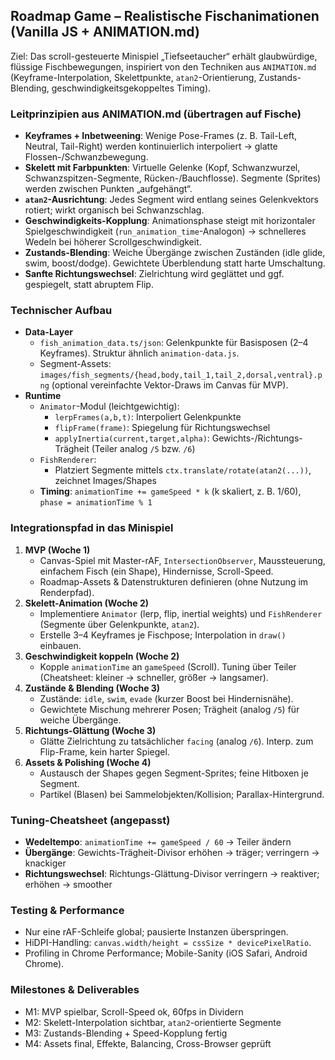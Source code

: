 ## Roadmap Game – Realistische Fischanimationen (Vanilla JS + ANIMATION.md)

Ziel: Das scroll-gesteuerte Minispiel „Tiefseetaucher“ erhält glaubwürdige, flüssige Fischbewegungen, inspiriert von den Techniken aus `ANIMATION.md` (Keyframe-Interpolation, Skelettpunkte, `atan2`-Orientierung, Zustands-Blending, geschwindigkeitsgekoppeltes Timing).

### Leitprinzipien aus ANIMATION.md (übertragen auf Fische)
- **Keyframes + Inbetweening**: Wenige Pose-Frames (z. B. Tail-Left, Neutral, Tail-Right) werden kontinuierlich interpoliert → glatte Flossen-/Schwanzbewegung.
- **Skelett mit Farbpunkten**: Virtuelle Gelenke (Kopf, Schwanzwurzel, Schwanzspitzen-Segmente, Rücken-/Bauchflosse). Segmente (Sprites) werden zwischen Punkten „aufgehängt“.
- **`atan2`-Ausrichtung**: Jedes Segment wird entlang seines Gelenkvektors rotiert; wirkt organisch bei Schwanzschlag.
- **Geschwindigkeits-Kopplung**: Animationsphase steigt mit horizontaler Spielgeschwindigkeit (`run_animation_time`-Analogon) → schnelleres Wedeln bei höherer Scrollgeschwindigkeit.
- **Zustands-Blending**: Weiche Übergänge zwischen Zuständen (idle glide, swim, boost/dodge). Gewichtete Überblendung statt harte Umschaltung.
- **Sanfte Richtungswechsel**: Zielrichtung wird geglättet und ggf. gespiegelt, statt abruptem Flip.

### Technischer Aufbau
- **Data-Layer**
  - `fish_animation_data.ts/json`: Gelenkpunkte für Basisposen (2–4 Keyframes). Struktur ähnlich `animation-data.js`.
  - Segment-Assets: `images/fish_segments/{head,body,tail_1,tail_2,dorsal,ventral}.png` (optional vereinfachte Vektor-Draws im Canvas für MVP).
- **Runtime**
  - `Animator`-Modul (leichtgewichtig):
    - `lerpFrames(a,b,t)`: Interpoliert Gelenkpunkte
    - `flipFrame(frame)`: Spiegelung für Richtungswechsel
    - `applyInertia(current,target,alpha)`: Gewichts-/Richtungs-Trägheit (Teiler analog `/5` bzw. `/6`)
  - `FishRenderer`:
    - Platziert Segmente mittels `ctx.translate/rotate(atan2(...))`, zeichnet Images/Shapes
  - **Timing**: `animationTime += gameSpeed * k` (k skaliert, z. B. 1/60), `phase = animationTime % 1`

### Integrationspfad in das Minispiel
1. **MVP (Woche 1)**
   - Canvas-Spiel mit Master-rAF, `IntersectionObserver`, Maussteuerung, einfachem Fisch (ein Shape), Hindernisse, Scroll-Speed.
   - Roadmap-Assets & Datenstrukturen definieren (ohne Nutzung im Renderpfad).
2. **Skelett-Animation (Woche 2)**
   - Implementiere `Animator` (lerp, flip, inertial weights) und `FishRenderer` (Segmente über Gelenkpunkte, `atan2`).
   - Erstelle 3–4 Keyframes je Fischpose; Interpolation in `draw()` einbauen.
3. **Geschwindigkeit koppeln (Woche 2)**
   - Kopple `animationTime` an `gameSpeed` (Scroll). Tuning über Teiler (Cheatsheet: kleiner → schneller, größer → langsamer).
4. **Zustände & Blending (Woche 3)**
   - Zustände: `idle`, `swim`, `evade` (kurzer Boost bei Hindernisnähe).
   - Gewichtete Mischung mehrerer Posen; Trägheit (analog `/5`) für weiche Übergänge.
5. **Richtungs-Glättung (Woche 3)**
   - Glätte Zielrichtung zu tatsächlicher `facing` (analog `/6`). Interp. zum Flip-Frame, kein harter Spiegel.
6. **Assets & Polishing (Woche 4)**
   - Austausch der Shapes gegen Segment-Sprites; feine Hitboxen je Segment.
   - Partikel (Blasen) bei Sammelobjekten/Kollision; Parallax-Hintergrund.

### Tuning-Cheatsheet (angepasst)
- **Wedeltempo**: `animationTime += gameSpeed / 60` → Teiler ändern
- **Übergänge**: Gewichts-Trägheit-Divisor erhöhen → träger; verringern → knackiger
- **Richtungswechsel**: Richtungs-Glättung-Divisor verringern → reaktiver; erhöhen → smoother

### Testing & Performance
- Nur eine rAF-Schleife global; pausierte Instanzen überspringen.
- HiDPI-Handling: `canvas.width/height = cssSize * devicePixelRatio`.
- Profiling in Chrome Performance; Mobile-Sanity (iOS Safari, Android Chrome).

### Milestones & Deliverables
- M1: MVP spielbar, Scroll-Speed ok, 60fps in Dividern
- M2: Skelett-Interpolation sichtbar, `atan2`-orientierte Segmente
- M3: Zustands-Blending + Speed-Kopplung fertig
- M4: Assets final, Effekte, Balancing, Cross-Browser geprüft



